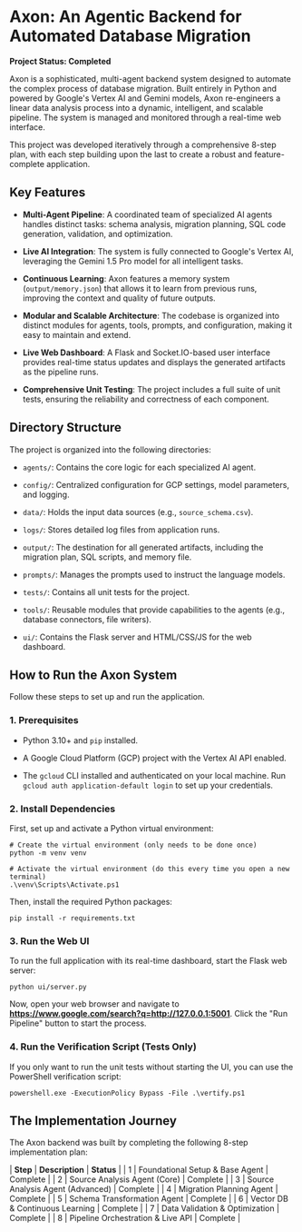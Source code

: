 # Axon: An Agentic Backend for Automated Database Migration

**Project Status: Completed**

Axon is a sophisticated, multi-agent backend system designed to automate the complex process of database migration. Built entirely in Python and powered by Google's Vertex AI and Gemini models, Axon re-engineers a linear data analysis process into a dynamic, intelligent, and scalable pipeline. The system is managed and monitored through a real-time web interface.

This project was developed iteratively through a comprehensive 8-step plan, with each step building upon the last to create a robust and feature-complete application.

## Key Features

* **Multi-Agent Pipeline**: A coordinated team of specialized AI agents handles distinct tasks: schema analysis, migration planning, SQL code generation, validation, and optimization.

* **Live AI Integration**: The system is fully connected to Google's Vertex AI, leveraging the Gemini 1.5 Pro model for all intelligent tasks.

* **Continuous Learning**: Axon features a memory system (`output/memory.json`) that allows it to learn from previous runs, improving the context and quality of future outputs.

* **Modular and Scalable Architecture**: The codebase is organized into distinct modules for agents, tools, prompts, and configuration, making it easy to maintain and extend.

* **Live Web Dashboard**: A Flask and Socket.IO-based user interface provides real-time status updates and displays the generated artifacts as the pipeline runs.

* **Comprehensive Unit Testing**: The project includes a full suite of unit tests, ensuring the reliability and correctness of each component.

## Directory Structure

The project is organized into the following directories:

* `agents/`: Contains the core logic for each specialized AI agent.

* `config/`: Centralized configuration for GCP settings, model parameters, and logging.

* `data/`: Holds the input data sources (e.g., `source_schema.csv`).

* `logs/`: Stores detailed log files from application runs.

* `output/`: The destination for all generated artifacts, including the migration plan, SQL scripts, and memory file.

* `prompts/`: Manages the prompts used to instruct the language models.

* `tests/`: Contains all unit tests for the project.

* `tools/`: Reusable modules that provide capabilities to the agents (e.g., database connectors, file writers).

* `ui/`: Contains the Flask server and HTML/CSS/JS for the web dashboard.

## How to Run the Axon System

Follow these steps to set up and run the application.

### 1. Prerequisites

* Python 3.10+ and `pip` installed.

* A Google Cloud Platform (GCP) project with the Vertex AI API enabled.

* The `gcloud` CLI installed and authenticated on your local machine. Run `gcloud auth application-default login` to set up your credentials.

### 2. Install Dependencies

First, set up and activate a Python virtual environment:

```
# Create the virtual environment (only needs to be done once)
python -m venv venv

# Activate the virtual environment (do this every time you open a new terminal)
.\venv\Scripts\Activate.ps1

```

Then, install the required Python packages:

```
pip install -r requirements.txt

```

### 3. Run the Web UI

To run the full application with its real-time dashboard, start the Flask web server:

```
python ui/server.py

```

Now, open your web browser and navigate to **https://www.google.com/search?q=http://127.0.0.1:5001**. Click the "Run Pipeline" button to start the process.

### 4. Run the Verification Script (Tests Only)

If you only want to run the unit tests without starting the UI, you can use the PowerShell verification script:

```
powershell.exe -ExecutionPolicy Bypass -File .\vertify.ps1

```

## The Implementation Journey

The Axon backend was built by completing the following 8-step implementation plan:

| **Step** | **Description** | **Status** | 
| 1 | Foundational Setup & Base Agent | Complete | 
| 2 | Source Analysis Agent (Core) | Complete | 
| 3 | Source Analysis Agent (Advanced) | Complete | 
| 4 | Migration Planning Agent | Complete | 
| 5 | Schema Transformation Agent | Complete | 
| 6 | Vector DB & Continuous Learning | Complete | 
| 7 | Data Validation & Optimization | Complete | 
| 8 | Pipeline Orchestration & Live API | Complete | 